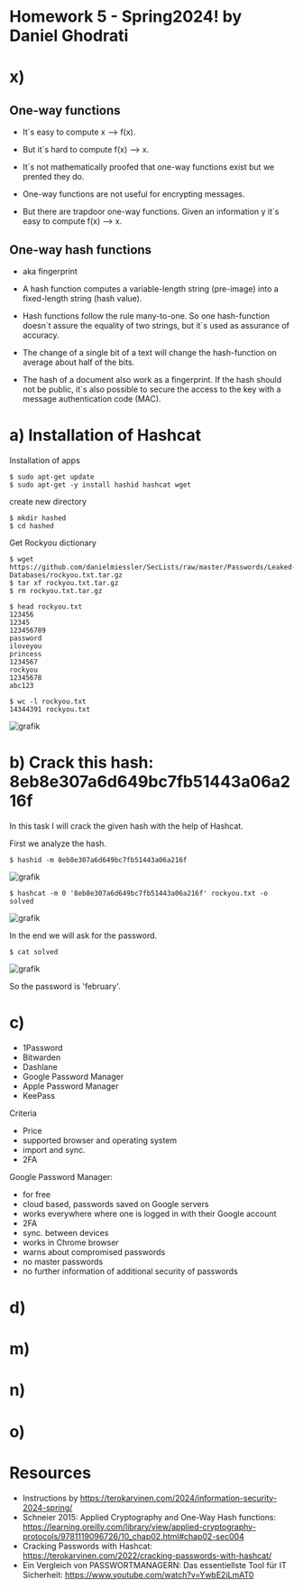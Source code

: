 # Homework 5 - Spring2024! by Daniel Ghodrati

# x)
## One-way functions

- It´s easy to compute x --> f(x). 
- But it´s hard to compute f(x) --> x. 

- It´s not mathematically proofed that one-way functions exist but we prented they do.

- One-way functions are not useful for encrypting messages.
- But there are trapdoor one-way functions. Given an information y it´s easy to compute f(x) --> x. 

## One-way hash functions

- aka fingerprint
- A hash function computes a variable-length string (pre-image) into a fixed-length string (hash value).

- Hash functions follow the rule many-to-one. So one hash-function doesn´t assure the equality of two strings, but it´s used as assurance of accuracy.

- The change of a single bit of a text will change the hash-function on average about half of the bits.

- The hash of a document also work as a fingerprint. If the hash should not be public, it´s also possible to secure the access to the key with a message authentication code (MAC).


# a) Installation of Hashcat

Installation of apps

    $ sudo apt-get update
    $ sudo apt-get -y install hashid hashcat wget

create new directory
    
    $ mkdir hashed
    $ cd hashed

Get Rockyou dictionary

    $ wget https://github.com/danielmiessler/SecLists/raw/master/Passwords/Leaked-Databases/rockyou.txt.tar.gz
    $ tar xf rockyou.txt.tar.gz
    $ rm rockyou.txt.tar.gz

    $ head rockyou.txt
    123456
    12345
    123456789
    password
    iloveyou
    princess
    1234567
    rockyou
    12345678
    abc123
    
    $ wc -l rockyou.txt 
    14344391 rockyou.txt

![grafik](https://github.com/danielginfinland/InformationSecurityCourse/assets/156656492/67e65867-0a45-40fb-ad5e-0b9b9057401b)


# b) Crack this hash: 8eb8e307a6d649bc7fb51443a06a216f

In this task I will crack the given hash with the help of Hashcat. 

First we analyze the hash. 

    $ hashid -m 8eb8e307a6d649bc7fb51443a06a216f

![grafik](https://github.com/danielginfinland/InformationSecurityCourse/assets/156656492/b6520147-dfdc-4a4d-bce6-fd9f9830bbfe)

    $ hashcat -m 0 '8eb8e307a6d649bc7fb51443a06a216f' rockyou.txt -o solved

![grafik](https://github.com/danielginfinland/InformationSecurityCourse/assets/156656492/d17dd6d2-613a-4be1-bcae-7f7ab18101c0)

In the end we will ask for the password. 

    $ cat solved 
![grafik](https://github.com/danielginfinland/InformationSecurityCourse/assets/156656492/8a1df57d-9529-47d0-9386-9e725c7a0fdc)

So the password is 'february'.


# c)
- 1Password
- Bitwarden
- Dashlane
- Google Password Manager
- Apple Password Manager
- KeePass

Criteria
- Price
- supported browser and operating system
- import and sync.
- 2FA

Google Password Manager: 
- for free
- cloud based, passwords saved on Google servers
- works everywhere where one is logged in with their Google account
- 2FA
- sync. between devices
- works in Chrome browser
- warns about compromised passwords
- no master passwords
- no further information of additional security of passwords

# d)

# m)

# n)

# o)

# Resources
- Instructions by https://terokarvinen.com/2024/information-security-2024-spring/
- Schneier 2015: Applied Cryptography and One-Way Hash functions: https://learning.oreilly.com/library/view/applied-cryptography-protocols/9781119096726/10_chap02.html#chap02-sec004
- Cracking Passwords with Hashcat: https://terokarvinen.com/2022/cracking-passwords-with-hashcat/
- Ein Vergleich von PASSWORTMANAGERN: Das essentiellste Tool für IT Sicherheit: https://www.youtube.com/watch?v=YwbE2iLmAT0
